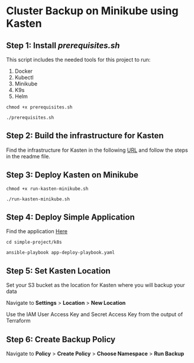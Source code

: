 # Cluster Backup on Minikube using Kasten

## Step 1: Install _prerequisites.sh_

This script includes the needed tools for this project to run:

1. Docker
2. Kubectl
3. Minikube
4. K9s
5. Helm

```
chmod +x prerequisites.sh

./prerequisites.sh
```

## Step 2: Build the infrastructure for Kasten

Find the infrastructure for Kasten in the following [URL](https://github.com/johnbedeir/Devops-Tools-Documentation/tree/main/Cluster-Backup/Terraform_S3-Bucket_IAM-User) and follow the steps in the readme file.

## Step 3: Deploy Kasten on Minikube

```
chmod +x run-kasten-minikube.sh

./run-kasten-minikube.sh
```

## Step 4: Deploy Simple Application

Find the application [Here](https://github.com/johnbedeir/Devops-Tools-Documentation/tree/main/Cluster-Backup/Kasten-Minikube/simple-project)

```
cd simple-project/k8s

ansible-playbook app-deploy-playbook.yaml
```

## Step 5: Set Kasten Location

Set your S3 bucket as the location for Kasten where you will backup your data

Navigate to **Settings** > **Location** > **New Location**

Use the IAM User Access Key and Secret Access Key from the output of Terraform

## Step 6: Create Backup Policy

Navigate to **Policy** > **Create Policy** > **Choose Namespace** > **Run Backup**
